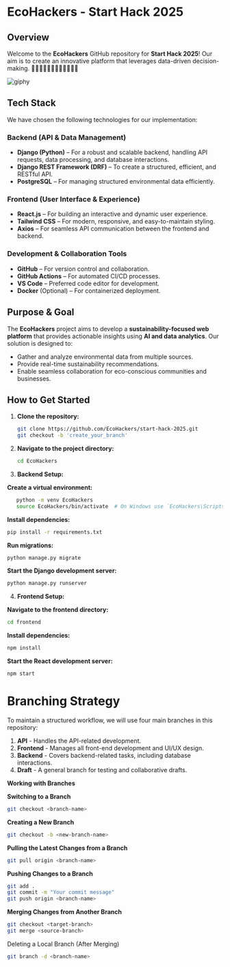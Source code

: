 # EcoHackers - Start Hack 2025

## Overview

Welcome to the **EcoHackers** GitHub repository for **Start Hack 2025**! Our aim is to create an innovative platform that leverages data-driven decision-making. 🧑🏻‍💻👩🏻‍💻👨🏽‍💻👩🏼‍💻

![giphy](https://github.com/user-attachments/assets/7690718c-8d58-4a2a-9b15-159f36c8df65)


## Tech Stack

We have chosen the following technologies for our implementation:

### **Backend (API & Data Management)**

- **Django (Python)** – For a robust and scalable backend, handling API requests, data processing, and database interactions.
- **Django REST Framework (DRF)** – To create a structured, efficient, and RESTful API.
- **PostgreSQL** – For managing structured environmental data efficiently.

### **Frontend (User Interface & Experience)**

- **React.js** – For building an interactive and dynamic user experience.
- **Tailwind CSS** – For modern, responsive, and easy-to-maintain styling.
- **Axios** – For seamless API communication between the frontend and backend.

### **Development & Collaboration Tools**

- **GitHub** – For version control and collaboration.
- **GitHub Actions** – For automated CI/CD processes.
- **VS Code** – Preferred code editor for development.
- **Docker** (Optional) – For containerized deployment.

## Purpose & Goal

The **EcoHackers** project aims to develop a **sustainability-focused web platform** that provides actionable insights using **AI and data analytics**. Our solution is designed to:

- Gather and analyze environmental data from multiple sources.
- Provide real-time sustainability recommendations.
- Enable seamless collaboration for eco-conscious communities and businesses.

## How to Get Started

1. **Clone the repository:**
   ```bash
   git clone https://github.com/EcoHackers/start-hack-2025.git
   git checkout -b 'create_your_branch'
   ```

2. **Navigate to the project directory:**
   ```bash
   cd EcoHackers
   ```
3. **Backend Setup:**

**Create a virtual environment:**
```bash
   python -m venv EcoHackers
   source EcoHackers/bin/activate  # On Windows use `EcoHackers\Scripts\activate`
   ```

**Install dependencies:**

```bash
pip install -r requirements.txt
   ```

**Run migrations:**

```bash
python manage.py migrate
   ```

**Start the Django development server:**
```bash
python manage.py runserver
   ```


4. **Frontend Setup:**
   
**Navigate to the frontend directory:**
```bash
cd frontend
   ```

**Install dependencies:**
```bash
npm install
```

**Start the React development server:**
```bash
npm start
```


# Branching Strategy

To maintain a structured workflow, we will use four main branches in this repository:
1. **API** - Handles the API-related development.
2. **Frontend** - Manages all front-end development and UI/UX design.
3. **Backend** - Covers backend-related tasks, including database interactions.
4. **Draft** - A general branch for testing and collaborative drafts.
   
**Working with Branches**

**Switching to a Branch**

```bash
git checkout <branch-name>
```

**Creating a New Branch**

```bash
git checkout -b <new-branch-name>
```

**Pulling the Latest Changes from a Branch**
```bash
git pull origin <branch-name>
```

**Pushing Changes to a Branch**

```bash
git add .
git commit -m "Your commit message"
git push origin <branch-name>
```

**Merging Changes from Another Branch**

```bash
git checkout <target-branch>
git merge <source-branch>
```

Deleting a Local Branch (After Merging)

```bash
git branch -d <branch-name>
```


